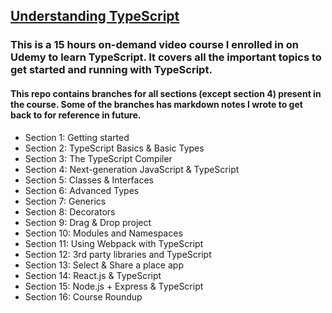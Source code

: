 ## [Understanding TypeScript](https://www.udemy.com/course/understanding-typescript/)

### This is a 15 hours on-demand video course I enrolled in on Udemy to learn TypeScript. It covers all the important topics to get started and running with TypeScript.


#### This repo contains branches for all sections (except section 4) present in the course. Some of the branches has markdown notes I wrote to get back to for reference in future.

* Section 1: Getting started
* Section 2: TypeScript Basics & Basic Types
* Section 3: The TypeScript Compiler
* Section 4: Next-generation JavaScript & TypeScript
* Section 5: Classes & Interfaces
* Section 6: Advanced Types
* Section 7: Generics
* Section 8: Decorators
* Section 9: Drag & Drop project
* Section 10: Modules and Namespaces
* Section 11: Using Webpack with TypeScript
* Section 12: 3rd party libraries and TypeScript
* Section 13: Select & Share a place app
* Section 14: React.js & TypeScript
* Section 15: Node.js + Express & TypeScript
* Section 16: Course Roundup